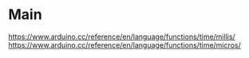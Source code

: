 # Main
https://www.arduino.cc/reference/en/language/functions/time/millis/  
https://www.arduino.cc/reference/en/language/functions/time/micros/  
